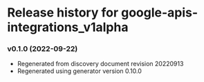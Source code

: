 # Release history for google-apis-integrations_v1alpha

### v0.1.0 (2022-09-22)

* Regenerated from discovery document revision 20220913
* Regenerated using generator version 0.10.0


